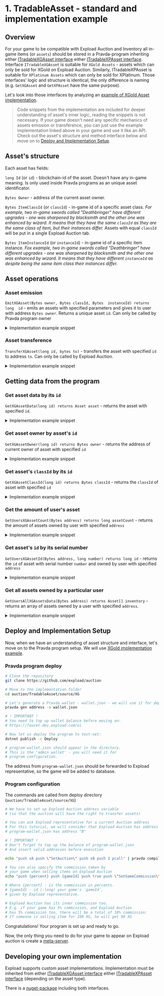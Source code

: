 # 1. TradableAsset - standard and implementation example

## Overview

For your game to be compatible with Expload Auction and Inventory all 
in-game items (or `assets`) should be stored in a Pravda-program 
inheriting either [ITradableXGAsset interface](https://github.com/expload/Auction/blob/master/TradableAsset/source/XG/ITradableXGAsset.cs) either 
[ITradableXPAsset interface](https://github.com/expload/Auction/blob/master/TradableAsset/source/XP/ITradableXPAsset.cs).  
Interface `ITradableXGAsset` is suitable for `XGold Assets` - assets 
which can only be sold for XGold on Expload Auction. Similarly, 
ITradableXPAsset is suitable for `XPlatinum Assets` which can only be 
sold for XPlatinum. Those interfaces' logic and structure is identical, 
the only difference is naming (e.g. `GetXGAsset` and `GetXPAsset` have the same purpose).  
  
Let's look into those interfaces by analyzing an [example of XGold Asset implementation](https://github.com/expload/Auction/blob/master/TradableAsset/source/XG/TradableXGAsset.cs).  
  
> Code snippets from the implementation are included for deeper 
> understanding of asset's inner logic, reading the snippets is not 
> necessary. If your game doesn't need any specific mechanics of assets 
> emission or transference, you can just use the example implementation 
> linked above in your game and use it like an API. Check out the asset's 
> structure and method interface below and move on to [Deploy and Implementation Setup](#Deploy-and-Implementation-Setup).

## Asset's structure

Each asset has fields:

`long Id` (or `id`) - blockchain-id of the asset. Doesn't have any in-game 
meaning. Is only used inside Pravda programs as an unique asset 
identificator.

`Bytes Owner` - address of the current asset owner.

`Bytes ItemClassId` (or `classId`) - in-game id  of a specific asset 
class. _For example, two in-game swords called "Deathbringer" have 
different upgrades - one was sharpened by blacksmith and the other one was 
enhanced by wizard. It means that they have the same `classId` as they 
are the same class of item, but their instances differ._ Assets with equal 
`classId` will be put in a single Expload Auction tab.

`Bytes ItemInstanceId` (or `instanceId`) - in-game id of a specific item 
instance. _Fox example, two in-game swords called "Deathbringer" have 
different upgrades - one was sharpened by blacksmith and the other one was 
enhanced by wizard. It means that they have different `instanceId` as 
despite being the same item class their instances differ._

## Asset operations

### Asset emission

`EmitXGAsset(Bytes owner, Bytes classId, Bytes  instanceId) returns long 
id` - emits an assets with specified parameters and gives it to user with 
address `Bytes owner`. Returns a unique asset `id`. Can only be called by 
Pravda program owner

<details>

<summary>Implementation example snippet</summary> 

Let's look into this method's implementation (comments are changed
for convenience' sake)

```c#
public long EmitXGAsset(Bytes owner, Bytes classId, Bytes instanceId){
    // Checking if the method caller
    // is the program's owner
    AssertIsGameOwner();

    // _lastXGId - global variable storing 
    // the last id given to an asset
    // We increase it by 1
    var id = ++_lastXGId;

    // Create asset object
    var asset = new Asset(id, owner, classId, instanceId);

    // Add the asset to _XGAssets mapping - main asset storage
    _XGAssets[id] = asset;

    /*
    Apart from the main asset storage, there is
    a special asset storage for each user, making
    it  really easy to get all the asset owned
    by a particular user
    */

    // Add the asset to user storage

    // Get the current amount of assets owned by the user
    // from _XGUsersAssetCount mapping
    var assetCount = _XGUsersAssetCount.GetOrDefault(owner, 0);

    // Store the asset id in user storage
    _XGUsersAssetIds[GetUserAssetKey(owner, assetCount)] = id;
    // Increase user's asset count by 1
    _XGUsersAssetCount[owner] = assetCount + 1;
    // Add asset serial number (its key in user storage mapping) 
    // to the serial number storage
    // (so we don't have to iterate through all user's assets)
    _SerialNumbers[id] = assetCount;

    // Emit an event
    Log.Event("EmitXG", asset);

    // Return asset's unique id
    return id;
}
```

</details>

### Asset transference

`TransferXGAsset(long id, bytes to)` - transfers the asset with specified `id` 
to address `to`. Can only be called by Expload Auction.

<details>

<summary>Implementation example snippet</summary> 

Let's look into this method's implementation (comments are changed
for convenience' sake)

```c#
public void TransferXGAsset(long id, Bytes to){
    // Check if the caller is Expload Auction
    AssertIsAuction();

    // Get the asset with specified id
    var asset = GetXGAsset(id);
    // Get old asset owner's address
    var oldOwner  = asset.Owner;

    // Check if this asset actually exists
    // (if it has an owner)
    if(oldOwner == Bytes.VOID_ADDRESS){
        Error.Throw("This asset doesn't exist.");
    }

    // Change the asset owner
    asset.Owner = to;
    // Put the modified asset into the main storage
    _XGAssets[id] = asset;

    // Now we are to change users' assets storage

    // Deleting from old owner's storage

    // Get old owner's assets amount
    var oldOwnerAssetCount = _XGUsersAssetCount.GetOrDefault(oldOwner, 0);
    // Get asset's serial number
    var oldOwnerSerialNumber = _SerialNumbers.GetOrDefault(id, 0);
    // Get the last asset in old owner's storage
    var lastAsset = _XGUsersAssetIds.GetOrDefault(GetUserAssetKey(oldOwner, oldOwnerAssetCount-1), 0);
    // Put the last asset instead of the asset we're transferring
    _XGUsersAssetIds[GetUserAssetKey(oldOwner, oldOwnerSerialNumber)] = lastAsset;
    // Delete the last asset (as it is now on the place of transferred asset)
    _XGUsersAssetIds[GetUserAssetKey(oldOwner,oldOwnerAssetCount-1)] = 0;
    // Decrease the asset count
    _XGUsersAssetCount[oldOwner] = oldOwnerAssetCount - 1;

    // Add to new owner's storage

    // Get the bew serial number
    var newSerialNumber = _XGUsersAssetCount.GetOrDefault(to, 0);
    // Put the id into new owner's storage
    _XGUsersAssetIds[GetUserAssetKey(to, newSerialNumber)] = id;
    // Update new owner's asset amount
    _XGUsersAssetCount[to] = newSerialNumber + 1;

    // Update assets serial numbers
    _SerialNumbers[lastAsset] = oldOwnerSerialNumber;
    _SerialNumbers[id] = newSerialNumber;

    // Emit an event
    Log.Event("TransferXG", asset);
}
```

</details>

## Getting data from the program

### Get asset data by its `id`

`GetXGAssetData(long id) returns Asset asset` - returns the asset with 
specified `id`.

<details>

<summary>Implementation example snippet</summary> 

Let's look into this method's implementation (comments are changed
for convenience' sake)

```c#
// Private method for getting asset object from storage
// (used in many different methods)
private Asset GetXGAsset(long id){
    return _XGAssets.GetOrDefault(id, new Asset());
}

public Asset GetXGAssetData(long id){
    // Calling the private method
    return GetXGAsset(id);
}
```

</details>

### Get asset owner  by asset's `id`

`GetXGAssetOwner(long id) returns Bytes owner` - returns the address of 
current owner of asset with specified `id`

<details>

<summary>Implementation example snippet</summary> 

Let's look into this method's implementation (comments are changed
for convenience' sake)

```c#
public Bytes GetXGAssetOwner(long id){
    // Using the private method described above
    return GetXGAsset(id).Owner;
}
```

</details>

### Get asset's `classId` by its `id`

`GetXGAssetClassId(long id) returns Bytes classId` - returns the `classId` 
of asset with specified `id`

<details>

<summary>Implementation example snippet</summary> 

Let's look into this method's implementation (comments are changed
for convenience' sake)

```c#
public Bytes GetXGAssetClassId(long id){
    // Using the private method described above
    return GetXGAsset(id).ItemClassId;
}
```

</details>

### Get the amount of user's asset

`GetUsersXGAssetCount(Bytes address) returns long assetCount` - returns the amount 
of assets owned by user with specified `address`

<details>

<summary>Implementation example snippet</summary> 

Let's look into this method's implementation (comments are changed
for convenience' sake)

```c#
public long GetUsersXGAssetCount(Bytes address){\
    // Get the value from mapping
    return _XGUsersAssetCount.GetOrDefault(address, 0);
}
```

</details>

### Get asset's `id` by its serial number

`GetUsersXGAssetId(Bytes address, long number) returns long id` - returns the `id` of asset 
with serial number `number` and owned by user with specified `address`

<details>

<summary>Implementation example snippet</summary> 

Let's look into this method's implementation (comments are changed
for convenience' sake)

```c#
// Private method for getting the needed id
// (Also used in other methods)
private long _getUsersXGAssetId(Bytes address, long number){
    // Serial number can't be bigger than asset amount
    if(number >= _XGUsersAssetCount.GetOrDefault(address, 0)){
        Error.Throw("This asset doesn't exist!");
    }

    // Get the needed id from user's asset storage
    var key = GetUserAssetKey(address, number);
    return _XGUsersAssetIds.GetOrDefault(key, 0);
}

public long GetUsersXGAssetId(Bytes address, long number){
    // Call the private method
    return _getUsersXGAssetId(address, number);
}
```

</details>

### Get all assets owned by a particular user

`GetUsersAllXGAssetsData(Bytes address) returns Asset[] inventory` - returns an array of assets 
owned by a user with specified `address`.

<details>

<summary>Implementation example snippet</summary> 

Let's look into this method's implementation (comments are changed
for convenience' sake)

```c#
public Asset[] GetUsersAllXGAssetsData(Bytes address){
    // Get user's assets amount
    int amount = (int)_XGUsersAssetCount.GetOrDefault(address, 0);
    // Create an empty array
    var result = new Asset[amount];

    // Fill it with assets
    for(int num = 0; num < amount; num++){
        // Get asset's id using private method described above,
        // then get the asset using id
        result[num] = GetXGAsset(_getUsersXGAssetId(address, num));
    }
    return result;
}

```

</details>

## Deploy and Implementation Setup

Now, when we have an understanding of asset structure and interface, 
let's move on to the Pravda program setup.
We will use [XGold implementation example](https://github.com/expload/auction/blob/master/TradableAsset/source/XG/TradableXGAsset.cs).

### Pravda program deploy

```sh
# Clone the repository
git clone https://github.com/expload/auction

# Move to the implementation folder
cd auction/TradableAsset/source/XG

# Let's generate a Pravda wallet - wallet.json - we will use it for deploy
pravda gen address -o wallet.json

# ! IMPORTANT !
# You need to top up wallet balance before moving on:
# https://faucet.dev.expload.com/ui

# Now let us deploy the program to test-net:
dotnet publish -c Deploy

# program-wallet.json should appear in the directory.
# This is the 'admin wallet' - you will need it for
# program configuration.
```

The address from `program-wallet.json` should be forwarded 
to Expload representative, so the game will be added to database.

### Program configuration

The commands are called from deploy directory 
(`auction/TradableAsset/source/XG`)

```sh
# We have to set up Expload Auction address variable
# (so that the auction will have the right to transfer assets)

# You can ask Expload representative for a current Auction address
# For this tutorial, we will consider that Expload Auction has address "A",
# program-wallet.json has address "B"

# ! IMPORTANT !
# Don't forget to top up the balance of program-wallet.json
# And insert valid addresses before execution

echo "push xA push \"SetAuction\" push xB push 2 pcall" | pravda compile asm | pravda broadcast run -w program-wallet.json -l 9000000
```

```sh
# You can also specify the commission taken by 
# your game when selling items on Expload Auction
echo "push {percent} push {gameId} push true push \"SetGameCommission\" push xA push 4 pcall" | pravda compile asm | pravda broadcast run -w program-wallet.json -l 9000000

# Where {percent} - is the commission in percents.
# {gameId} - id (:long) your game's `gameId`, 
# given by Expload representative.

# Expload Auction has its inner commission too.
# E.g. if your game has 5% commission, and Expload Auction
# has 5% commission too, there will be a total of 10% commission:
# If someone is selling item for 100 XG, he will get 90 XG
```

Congratulations! Your program is set up and ready to go.  
  
Now, the only thing you need to do for your game to appear on Expload auction 
is create a [meta-server](meta-data.md).

## Developing your own implementation

Expload supports custom asset implementations. 
Implementation must be inherited from either 
[ITradableXGAsset interface](https://github.com/expload/auction/blob/master/TradableAsset/source/XG/ITradableXGAsset.cs) 
either [ITradableXPAsset interface](https://github.com/expload/auction/blob/master/TradableAsset/source/XP/ITradableXPAsset.cs) 
(depending on the asset type).

There is a [nuget-package](https://www.nuget.org/packages/Expload.Standards.TradableAsset/) including both interfaces.
